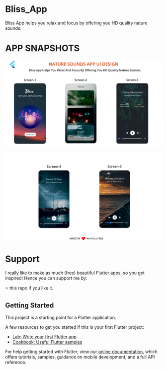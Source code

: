# Bliss_App

Bliss App helps you relax and focus by offering you HD quality nature sounds.

# APP SNAPSHOTS
 
![Snapshots](https://github.com/shivani909/bliss_app/blob/master/Snapshots%201.png)




![Snapshots](https://github.com/shivani909/bliss_app/blob/master/Snapshots%202.png)

# Support

I really like to make as much (free) beautiful Flutter apps, so you get inspired! Hence you can support me by:

⭐️ this repo if you like it.


## Getting Started

This project is a starting point for a Flutter application.

A few resources to get you started if this is your first Flutter project:

- [Lab: Write your first Flutter app](https://flutter.dev/docs/get-started/codelab)
- [Cookbook: Useful Flutter samples](https://flutter.dev/docs/cookbook)

For help getting started with Flutter, view our
[online documentation](https://flutter.dev/docs), which offers tutorials,
samples, guidance on mobile development, and a full API reference.
